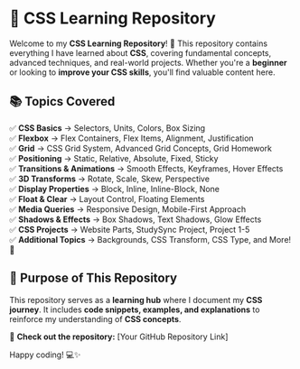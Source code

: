 # 🎨 CSS Learning Repository

Welcome to my **CSS Learning Repository**! 🚀 This repository contains everything I have learned about **CSS**, covering fundamental concepts, advanced techniques, and real-world projects. Whether you're a **beginner** or looking to **improve your CSS skills**, you'll find valuable content here.

## 📚 Topics Covered

✅ **CSS Basics** → Selectors, Units, Colors, Box Sizing  
✅ **Flexbox** → Flex Containers, Flex Items, Alignment, Justification  
✅ **Grid** → CSS Grid System, Advanced Grid Concepts, Grid Homework  
✅ **Positioning** → Static, Relative, Absolute, Fixed, Sticky  
✅ **Transitions & Animations** → Smooth Effects, Keyframes, Hover Effects  
✅ **3D Transforms** → Rotate, Scale, Skew, Perspective  
✅ **Display Properties** → Block, Inline, Inline-Block, None  
✅ **Float & Clear** → Layout Control, Floating Elements  
✅ **Media Queries** → Responsive Design, Mobile-First Approach  
✅ **Shadows & Effects** → Box Shadows, Text Shadows, Glow Effects  
✅ **CSS Projects** → Website Parts, StudySync Project, Project 1-5  
✅ **Additional Topics** → Backgrounds, CSS Transform, CSS Type, and More! 🎯  

## 🎯 Purpose of This Repository  

This repository serves as a **learning hub** where I document my **CSS journey**. It includes **code snippets, examples, and explanations** to reinforce my understanding of **CSS concepts**.  

🔗 **Check out the repository:** [Your GitHub Repository Link]  

Happy coding! 💻✨
